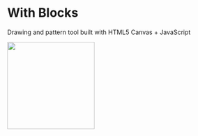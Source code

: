 # With Blocks

Drawing and pattern tool built with HTML5 Canvas + JavaScript 

<img src="https://i.stack.imgur.com/MJFq8.gif" width="200">
